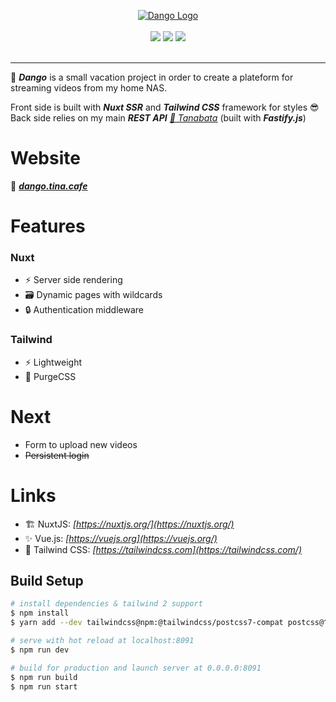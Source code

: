 <p align="center">
  <a href="http://dango.tina.cafe"><img src="https://emojipedia-us.s3.dualstack.us-west-1.amazonaws.com/thumbs/240/softbank/145/dango_1f361.png" alt="Dango Logo"></a>
  <br/>
  <br/>
  <img src="https://img.shields.io/badge/nuxt--00C58E?style=for-the-badge&logo=nuxt.js"/>
  <img src="https://img.shields.io/badge/vue--4FC08D?style=for-the-badge&logo=vue.js"/>
  <img src="https://img.shields.io/badge/tailwind--38B2AC?style=for-the-badge&logo=tailwind%20css"/>
  <br/>
  <br/>
</p>

---

🍡 ***Dango*** is a small vacation project in order to create a plateform for streaming videos from my home NAS.

Front side is built with ***Nuxt SSR*** and ***Tailwind CSS*** framework for styles 😎 Back side relies on my main ***REST API*** *[🎋 Tanabata](https://github.com/tinawng/tanabata)* (built with ***Fastify.js***)

# Website

  🔗 ***[dango.tina.cafe](http://dango.tina.cafe/)***

# Features

### Nuxt
- ⚡️ Server side rendering
- 🗃️ Dynamic pages with wildcards
- 🔒 Authentication middleware
### Tailwind
- ⚡️ Lightweight
- 🎨 PurgeCSS

# Next
- Form to upload new videos
- ~~Persistent login~~

# Links

- 🏗️ NuxtJS: *[https://nuxtjs.org/](https://nuxtjs.org/)*
- ✨ Vue.js: *[https://vuejs.org](https://vuejs.org/)*
- 💄 Tailwind CSS: *[https://tailwindcss.com](https://tailwindcss.com/)*

## Build Setup

```bash
# install dependencies & tailwind 2 support
$ npm install
$ yarn add --dev tailwindcss@npm:@tailwindcss/postcss7-compat postcss@^7 autoprefixer@^9

# serve with hot reload at localhost:8091
$ npm run dev

# build for production and launch server at 0.0.0.0:8091
$ npm run build
$ npm run start
```
